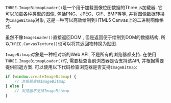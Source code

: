 `THREE.ImageBitmapLoader()`是一个用于加载图像位图数据的Three.js加载器. 它可以加载各种类型的图像, 包括PNG、JPEG、GIF、BMP等等, 
并将图像数据转换为`ImageBitmap`对象, 这是一种可以高效绘制到HTML5 Canvas上的二进制图像格式.

虽然不像`ImageLoader()`直接返回DOM , 但是返回便于绘制到DOM的数据结构, 所以`THREE.CanvasTexture()`也可以将其返回物转换为贴图.

`ImageBitmap`对象是一种相对新的Web API, 不是所有的浏览器都支持. 在使用`THREE.ImageBitmapLoader()`时, 需要检查当前浏览器是否支持该API, 并根据需要提供回退方案. 可以使用以下代码检查浏览器是否支持`ImageBitmap`:

```javascript
if (window.createImageBitmap) {
    // 浏览器支持ImageBitmap
} else {
    // 浏览器不支持ImageBitmap
}
```